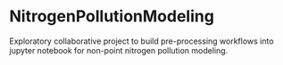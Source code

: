 # NitrogenPollutionModeling
Exploratory collaborative project to build pre-processing workflows into jupyter notebook for non-point nitrogen pollution modeling. 
